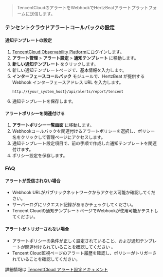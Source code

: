 >TencentCloudのアラートをWebhookでHertzBeatアラートプラットフォームに送信します。

### テンセントクラウドアラートコールバックの設定

#### 通知テンプレートの設定
1. [TencentCloud Observability Platform](https://console.cloud.tencent.com/monitorv2)にログインします。
2. **アラート管理** > **アラート設定** > **通知テンプレート** に移動します。
4. **新しい通知テンプレート** をクリックします。
4. 新しい通知テンプレートページで、基本情報を入力します。
5. **インターフェースコールバック** モジュールで、HertzBeat が提供する Webhook インターフェースアドレス URL を入力します。
   ```
   http://{your_system_host}/api/alerts/report/tencent
   ```
6. 通知テンプレートを保存します。

#### アラートポリシーを関連付ける
1. **アラートポリシー一覧画面** に移動します。
2. Webhookコールバックを関連付けるアラートポリシーを選択し、ポリシー名をクリックして管理ページにアクセスします。
3. 通知テンプレート設定項目で、前の手順で作成した通知テンプレートを関連付けます。
4. ポリシー設定を保存します。

### FAQ

#### アラートが受信されない場合
- Webhook URLがパブリックネットワークからアクセス可能か確認してください。
- サーバーログにリクエスト記録があるかチェックしてください。
- Tencent Cloudの通知テンプレートページでWebhookが使用可能かテストしてください。

#### アラートがトリガーされない場合
- アラートポリシーの条件が正しく設定されていること、および通知テンプレートが関連付けられていることを確認してください 。
- Tencent Cloud監視ページのアラート履歴を確認し、ポリシーがトリガーされていることを確認してください。

詳細情報は [TencentCloud アラート設定ドキュメント](https://cloud.tencent.com/document/product/248/50409)

